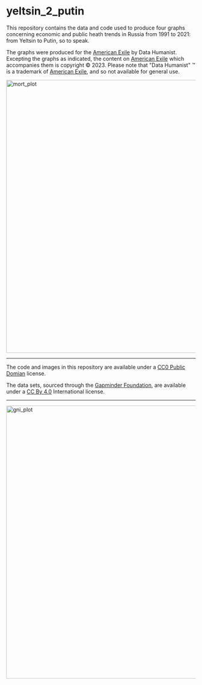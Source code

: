# yeltsin_2_putin

This repository contains the data and code used to produce four graphs concerning economic and public heath trends in Russia from 1991 to 2021: from Yeltsin to Putin, so to speak. 

The graphs were produced for the  [American Exile](https://americanexile.substack.com/) by Data Humanist. Excepting the graphs as indicated, the content on [American Exile](https://americanexile.substack.com/) which accompanies them is copyright &copy; 2023.  Please note that "Data Humanist" &trade; is a trademark of  [American Exile](https://americanexile.substack.com/), and so not available for general use.

<img width="725" alt="mort_plot" src="https://github.com/Thom-J-H/yeltsin_2_putin/assets/12042357/d5d0369e-a026-402c-b6c1-922bb7dec87d">


<hr />

The code and images in this repository  are available under a [CC0 Public Domian](https://creativecommons.org/share-your-work/public-domain/cc0/) license. 

The data sets, sourced through the [Gapminder Foundation](https://www.gapminder.org/data/), are available under a [CC By 4.0](https://creativecommons.org/licenses/by/4.0/) International license.


<hr />

<img width="725" alt="gni_plot" src="https://github.com/Thom-J-H/yeltsin_2_putin/assets/12042357/b818a55f-657a-4d2f-93e2-497bb1fa2838">

